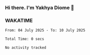### Hi there. I'm Yakhya Diome 👋

### WAKATIME
<!--START_SECTION:waka-->

```txt
From: 04 July 2025 - To: 10 July 2025

Total Time: 0 secs

No activity tracked
```

<!--END_SECTION:waka-->
